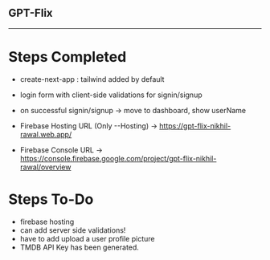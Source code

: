 ## GPT-Flix

---

# Steps Completed

- create-next-app : tailwind added by default
- login form with client-side validations for signin/signup
- on successful signin/signup -> move to dashboard, show userName

- Firebase Hosting URL (Only --Hosting) -> https://gpt-flix-nikhil-rawal.web.app/
- Firebase Console URL -> https://console.firebase.google.com/project/gpt-flix-nikhil-rawal/overview

# Steps To-Do

- firebase hosting
- can add server side validations!
- have to add upload a user profile picture
- TMDB API Key has been generated.
